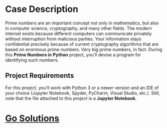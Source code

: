 # Case Description

Prime numbers are an important concept not only in mathematics, but also in computer science, cryptography, and many other fields. The modern internet exists because different computers can communicate privately without interruption from malicious parties. Your information stays confidential precisely because of current cryptography algorithms that are based on enormous prime numbers. Very big prime numbers, in fact. During this **Prime Numbers in Python** project, you’ll devise a program for identifying such numbers.

## Project Requirements

For this project, you’ll work with Python 3 or a newer version and an IDE of your choice (Jupyter Notebook, Spyder, PyCharm, Visual Studio, etc.). Still, note that the file attached to this project is a **Jupyter Notebook**.

# [Go Solutions](solutions.md)
